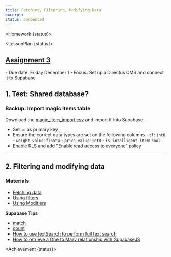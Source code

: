 ```yaml
---
title: Fetching, Filtering, Modifying Data
excerpt:
status: announced
---
```


<script>
	import Homework from "$lib/components/Homework.svelte";
	import LessonPlan from "$lib/components/LessonPlan.svelte";
	import Achievement from "$lib/components/Achievement.svelte";
</script>

<Homework {status}>

</Homework>

<LessonPlan {status}>

<h2><a href="/courses/cpnt-200/assessments/activity-3">Assignment 3</a></h2>
- Due date: Friday December 1
- Focus: Set up a Directus CMS and connect it to Supabase

<h2> 1. Test: Shared database?</h2>

### Backup: Import magic items table

Download the [magic_item_import.csv](/files/magic_item_import.csv) and import it into Supabase

- Set `id` as primary key
- Ensure the correct data types are set on the following columns - `cl`: `int8` - `weight_value`: `float4` - `price_value`: `int8` - `is_intelligent_item`: `bool`
- Enable RLS and add "Enable read access to everyone" policy

---

<h2>2. Filtering and modifying data</h2>

### Materials

- [Fetching data](https://supabase.com/docs/reference/javascript/select)
- [Using filters](https://supabase.com/docs/reference/javascript/using-filters)
- [Using Modifiers](https://supabase.com/docs/reference/javascript/db-modifiers-select)

**Supabase Tips**

- [match](https://www.youtube.com/watch?v=Jx8unDjLaKg)
- [count](https://www.youtube.com/watch?v=51ChVycS__k)
- [How to use textSearch to perform full text search](https://www.youtube.com/watch?v=b-mgca_2Oe4)
- [How to retrieve a One to Many relationship with SupabaseJS](https://www.youtube.com/watch?v=_GQJa3xAfJ4)

</LessonPlan>

<Achievement {status}>

</Achievement>
